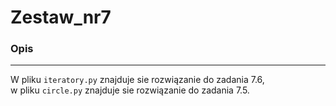 # Zestaw_nr7

### Opis

---
W pliku `iteratory.py` znajduje sie rozwiązanie do zadania 7.6, <br>
w pliku `circle.py` znajduje sie rozwiązanie do zadania 7.5. <br>
